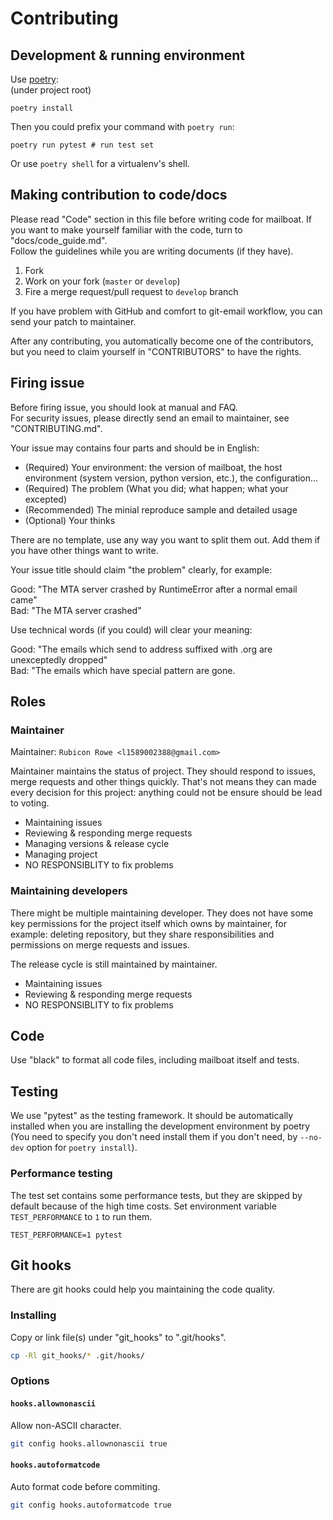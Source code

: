 # Contributing

## Development & running environment
Use [poetry](https://python-poetry.org/):  
(under project root)
````
poetry install
````

Then you could prefix your command with `poetry run`:
````shell
poetry run pytest # run test set
````
Or use `poetry shell` for a virtualenv's shell.

## Making contribution to code/docs
Please read "Code" section in this file before writing code for mailboat. If you want to make yourself familiar with the code, turn to "docs/code_guide.md".  
Follow the guidelines while you are writing documents (if they have).

1. Fork
2. Work on your fork (`master` or `develop`)
3. Fire a merge request/pull request to `develop` branch

If you have problem with GitHub and comfort to git-email workflow, you can send your patch to maintainer.

After any contributing, you automatically become one of the contributors, but you need to claim yourself in "CONTRIBUTORS" to have the rights.

## Firing issue
Before firing issue, you should look at manual and FAQ.  
For security issues, please directly send an email to maintainer, see "CONTRIBUTING.md".

Your issue may contains four parts and should be in English:
* (Required) Your environment: the version of mailboat, the host environment (system version, python version, etc.), the configuration...
* (Required) The problem (What you did; what happen; what your excepted)
* (Recommended) The minial reproduce sample and detailed usage
* (Optional) Your thinks

There are no template, use any way you want to split them out. Add them if you have other things want to write.

Your issue title should claim "the problem" clearly, for example:

Good: "The MTA server crashed by RuntimeError after a normal email came"  
Bad: "The MTA server crashed"

Use technical words (if you could) will clear your meaning:

Good: "The emails which send to address suffixed with .org are unexceptedly dropped"  
Bad: "The emails which have special pattern are gone.



## Roles
### Maintainer
Maintainer: `Rubicon Rowe <l1589002388@gmail.com>`

Maintainer maintains the status of project. They should respond to issues, merge requests and other things quickly. That's not means they can made every decision for this project: anything could not be ensure should be lead to voting.

* Maintaining issues
* Reviewing & responding merge requests
* Managing versions & release cycle
* Managing project
* NO RESPONSIBLITY to fix problems

### Maintaining developers
There might be multiple maintaining developer. They does not have some key permissions for the project itself which owns by maintainer, for example: deleting repository, but they share responsibilities and permissions on merge requests and issues.

The release cycle is still maintained by maintainer.

* Maintaining issues
* Reviewing & responding merge requests
* NO RESPONSIBLITY to fix problems


## Code
Use "black" to format all code files, including mailboat itself and tests. 

## Testing
We use "pytest" as the testing framework. It should be automatically installed when you are installing the development environment by poetry (You need to specify you don't need install them if you don't need, by `--no-dev` option for `poetry install`).

### Performance testing
The test set contains some performance tests, but they are skipped by default because of the high time costs. Set environment variable `TEST_PERFORMANCE` to `1` to run them.

````shell
TEST_PERFORMANCE=1 pytest
````

## Git hooks
There are git hooks could help you maintaining the code quality.
### Installing
Copy or link file(s) under "git_hooks" to ".git/hooks".

````sh
cp -Rl git_hooks/* .git/hooks/
````

### Options
#### `hooks.allownonascii`
Allow non-ASCII character.

````sh
git config hooks.allownonascii true
````

#### `hooks.autoformatcode`
Auto format code before commiting.

````sh
git config hooks.autoformatcode true
````
